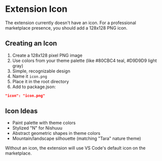 # Extension Icon

The extension currently doesn't have an icon. For a professional marketplace presence, you should add a 128x128 PNG icon.

## Creating an Icon
1. Create a 128x128 pixel PNG image
2. Use colors from your theme palette (like #80CBC4 teal, #D9D9D9 light gray)
3. Simple, recognizable design
4. Name it `icon.png`
5. Place it in the root directory
6. Add to package.json:

```json
"icon": "icon.png"
```

## Icon Ideas
- Paint palette with theme colors
- Stylized "N" for Nishuuu
- Abstract geometric shapes in theme colors
- Mountain/landscape silhouette (matching "Tara" nature theme)

Without an icon, the extension will use VS Code's default icon on the marketplace.

